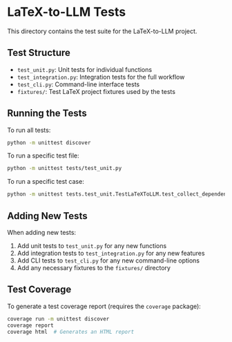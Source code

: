 # LaTeX-to-LLM Tests

This directory contains the test suite for the LaTeX-to-LLM project.

## Test Structure

- `test_unit.py`: Unit tests for individual functions
- `test_integration.py`: Integration tests for the full workflow
- `test_cli.py`: Command-line interface tests
- `fixtures/`: Test LaTeX project fixtures used by the tests

## Running the Tests

To run all tests:

```bash
python -m unittest discover
```

To run a specific test file:

```bash
python -m unittest tests/test_unit.py
```

To run a specific test case:

```bash
python -m unittest tests.test_unit.TestLaTeXToLLM.test_collect_dependencies_simple
```

## Adding New Tests

When adding new tests:

1. Add unit tests to `test_unit.py` for any new functions
2. Add integration tests to `test_integration.py` for any new features
3. Add CLI tests to `test_cli.py` for any new command-line options
4. Add any necessary fixtures to the `fixtures/` directory

## Test Coverage

To generate a test coverage report (requires the `coverage` package):

```bash
coverage run -m unittest discover
coverage report
coverage html  # Generates an HTML report
```
